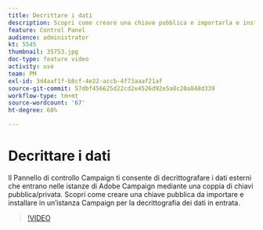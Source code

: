 ```yaml
---
title: Decrittare i dati
description: Scopri come creare una chiave pubblica e importarla e installarla in un’istanza Campaign per decrittografare i dati.
feature: Control Panel
audience: administrator
kt: 5545
thumbnail: 35753.jpg
doc-type: feature video
activity: use
team: PM
exl-id: 3d4aaf1f-b8cf-4e22-accb-4f73aaaf21af
source-git-commit: 57dbf456625d22cd2e4526d92e5a8c20a048d339
workflow-type: tm+mt
source-wordcount: '67'
ht-degree: 68%

---
```


# Decrittare i dati

Il Pannello di controllo Campaign ti consente di decrittografare i dati esterni che entrano nelle istanze di Adobe Campaign mediante una coppia di chiavi pubblica/privata.
Scopri come creare una chiave pubblica da importare e installare in un’istanza Campaign per la decrittografia dei dati in entrata.

>[!VIDEO](https://video.tv.adobe.com/v/35753?quality=12)
